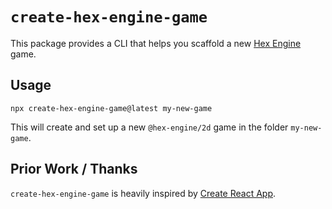 # `create-hex-engine-game`

This package provides a CLI that helps you scaffold a new [Hex Engine](https://github.com/suchipi/hex-engine) game.

## Usage

```
npx create-hex-engine-game@latest my-new-game
```

This will create and set up a new `@hex-engine/2d` game in the folder `my-new-game`.

## Prior Work / Thanks

`create-hex-engine-game` is heavily inspired by [Create React App](http://npm.im/create-react-app).
